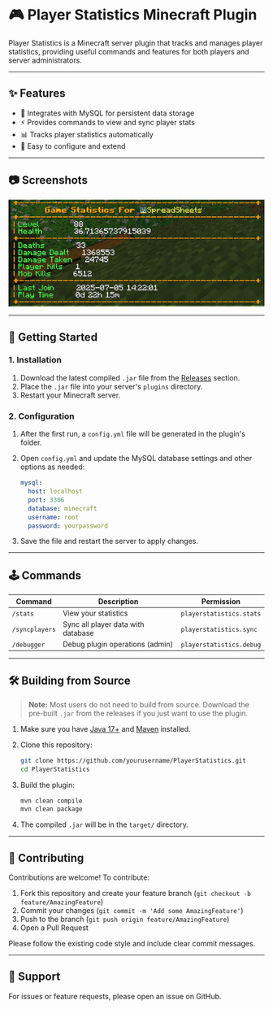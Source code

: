 # 🎮 Player Statistics Minecraft Plugin

Player Statistics is a Minecraft server plugin that tracks and manages player statistics, providing useful commands and features for both players and server administrators.

---

## ✨ Features

- 💾 Integrates with MySQL for persistent data storage
- ⚡ Provides commands to view and sync player stats
- 📊 Tracks player statistics automatically
- 🔧 Easy to configure and extend

---

## 📷 Screenshots 

![alt text](.github/image.png)

---

## 🚀 Getting Started

### 1. Installation

1. Download the latest compiled `.jar` file from the [Releases](https://github.com/SpreadSheets600/Minecraft-Statistics/releases) section.
2. Place the `.jar` file into your server's `plugins` directory.
3. Restart your Minecraft server.

### 2. Configuration

1. After the first run, a `config.yml` file will be generated in the plugin's folder.
2. Open `config.yml` and update the MySQL database settings and other options as needed:

    ```yaml
    mysql:
      host: localhost
      port: 3306
      database: minecraft
      username: root
      password: yourpassword
    ```

3. Save the file and restart the server to apply changes.

---

## 🕹️ Commands

| Command         | Description                        | Permission                  |
|-----------------|------------------------------------|-----------------------------|
| `/stats`        | View your statistics               | `playerstatistics.stats`    |
| `/syncplayers`  | Sync all player data with database | `playerstatistics.sync`     |
| `/debugger`     | Debug plugin operations (admin)    | `playerstatistics.debug`    |

---

## 🛠️ Building from Source

> **Note:** Most users do not need to build from source. Download the pre-built `.jar` from the releases if you just want to use the plugin.

1. Make sure you have [Java 17+](https://adoptopenjdk.net/) and [Maven](https://maven.apache.org/) installed.
2. Clone this repository:

    ```sh
    git clone https://github.com/yourusername/PlayerStatistics.git
    cd PlayerStatistics
    ```

3. Build the plugin:

    ```sh
    mvn clean compile
    mvn clean package
    ```

4. The compiled `.jar` will be in the `target/` directory.

---

## 🤝 Contributing

Contributions are welcome! To contribute:

1. Fork this repository and create your feature branch (`git checkout -b feature/AmazingFeature`)
2. Commit your changes (`git commit -m 'Add some AmazingFeature'`)
3. Push to the branch (`git push origin feature/AmazingFeature`)
4. Open a Pull Request

Please follow the existing code style and include clear commit messages.

---

## 💬 Support

For issues or feature requests, please open an issue on GitHub.
